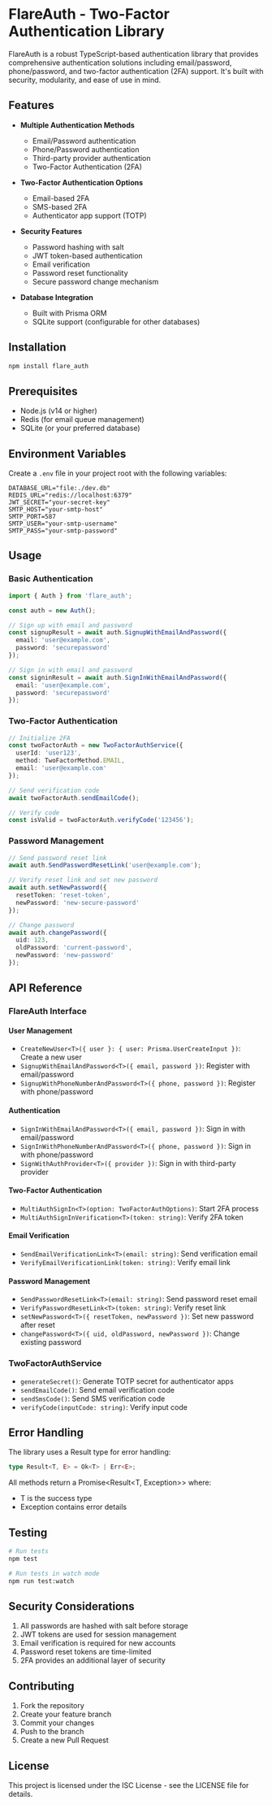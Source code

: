 # FlareAuth - Two-Factor Authentication Library

FlareAuth is a robust TypeScript-based authentication library that provides comprehensive authentication solutions including email/password, phone/password, and two-factor authentication (2FA) support. It's built with security, modularity, and ease of use in mind.

## Features

- **Multiple Authentication Methods**
  - Email/Password authentication
  - Phone/Password authentication
  - Third-party provider authentication
  - Two-Factor Authentication (2FA)

- **Two-Factor Authentication Options**
  - Email-based 2FA
  - SMS-based 2FA
  - Authenticator app support (TOTP)

- **Security Features**
  - Password hashing with salt
  - JWT token-based authentication
  - Email verification
  - Password reset functionality
  - Secure password change mechanism

- **Database Integration**
  - Built with Prisma ORM
  - SQLite support (configurable for other databases)

## Installation

```bash
npm install flare_auth
```

## Prerequisites

- Node.js (v14 or higher)
- Redis (for email queue management)
- SQLite (or your preferred database)

## Environment Variables

Create a `.env` file in your project root with the following variables:

```env
DATABASE_URL="file:./dev.db"
REDIS_URL="redis://localhost:6379"
JWT_SECRET="your-secret-key"
SMTP_HOST="your-smtp-host"
SMTP_PORT=587
SMTP_USER="your-smtp-username"
SMTP_PASS="your-smtp-password"
```

## Usage

### Basic Authentication

```typescript
import { Auth } from 'flare_auth';

const auth = new Auth();

// Sign up with email and password
const signupResult = await auth.SignupWithEmailAndPassword({
  email: 'user@example.com',
  password: 'securepassword'
});

// Sign in with email and password
const signinResult = await auth.SignInWithEmailAndPassword({
  email: 'user@example.com',
  password: 'securepassword'
});
```

### Two-Factor Authentication

```typescript
// Initialize 2FA
const twoFactorAuth = new TwoFactorAuthService({
  userId: 'user123',
  method: TwoFactorMethod.EMAIL,
  email: 'user@example.com'
});

// Send verification code
await twoFactorAuth.sendEmailCode();

// Verify code
const isValid = twoFactorAuth.verifyCode('123456');
```

### Password Management

```typescript
// Send password reset link
await auth.SendPasswordResetLink('user@example.com');

// Verify reset link and set new password
await auth.setNewPassword({
  resetToken: 'reset-token',
  newPassword: 'new-secure-password'
});

// Change password
await auth.changePassword({
  uid: 123,
  oldPassword: 'current-password',
  newPassword: 'new-password'
});
```

## API Reference

### FlareAuth Interface

#### User Management
- `CreateNewUser<T>({ user }: { user: Prisma.UserCreateInput })`: Create a new user
- `SignupWithEmailAndPassword<T>({ email, password })`: Register with email/password
- `SignupWithPhoneNumberAndPassword<T>({ phone, password })`: Register with phone/password

#### Authentication
- `SignInWithEmailAndPassword<T>({ email, password })`: Sign in with email/password
- `SignInWithPhoneNumberAndPassword<T>({ phone, password })`: Sign in with phone/password
- `SignWithAuthProvider<T>({ provider })`: Sign in with third-party provider

#### Two-Factor Authentication
- `MultiAuthSignIn<T>(option: TwoFactorAuthOptions)`: Start 2FA process
- `MultiAuthSignInVerification<T>(token: string)`: Verify 2FA token

#### Email Verification
- `SendEmailVerificationLink<T>(email: string)`: Send verification email
- `VerifyEmailVerificationLink(token: string)`: Verify email link

#### Password Management
- `SendPasswordResetLink<T>(email: string)`: Send password reset email
- `VerifyPasswordResetLink<T>(token: string)`: Verify reset link
- `setNewPassword<T>({ resetToken, newPassword })`: Set new password after reset
- `changePassword<T>({ uid, oldPassword, newPassword })`: Change existing password

### TwoFactorAuthService

- `generateSecret()`: Generate TOTP secret for authenticator apps
- `sendEmailCode()`: Send email verification code
- `sendSmsCode()`: Send SMS verification code
- `verifyCode(inputCode: string)`: Verify input code

## Error Handling

The library uses a Result type for error handling:

```typescript
type Result<T, E> = Ok<T> | Err<E>;
```

All methods return a Promise<Result<T, Exception>> where:
- T is the success type
- Exception contains error details

## Testing

```bash
# Run tests
npm test

# Run tests in watch mode
npm run test:watch
```

## Security Considerations

1. All passwords are hashed with salt before storage
2. JWT tokens are used for session management
3. Email verification is required for new accounts
4. Password reset tokens are time-limited
5. 2FA provides an additional layer of security

## Contributing

1. Fork the repository
2. Create your feature branch
3. Commit your changes
4. Push to the branch
5. Create a new Pull Request

## License

This project is licensed under the ISC License - see the LICENSE file for details.